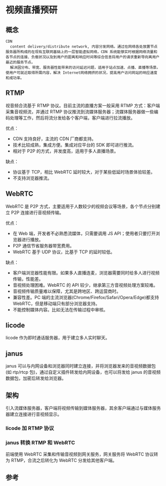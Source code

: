 # 视频直播预研

## 概念

```text
CDN
  content delivery/distribute network, 内容分发网络。通过在网络各处放置节点服务器所构成的在现有互联网基础上的一层智能虚拟网络，CDN 系统能够实时根据网络流量和各节点的连接、负载状况以及到用户的距离和响应时间等综合信息将用户的请求重新导向离用户最近的服务节点。
  解决因分布、带宽、服务器性能带来的访问延迟问题，适用于站点加速、点播、直播等场景。使用户可就近取得所需内容，解决 Internet网络拥挤的状况，提高用户访问网站的响应速度和成功率。
```

## RTMP

视音频合流基于 RTMP 协议。目前主流的直播方案一般采用 RTMP 方式：客户端采集音视频流，并通过 RTMP 协议推流到流媒体服务器；流媒体服务器做一些编码处理等工作，然后将流分发给各个客户端，客户端进行拉流播放。

优点：

- CDN 支持良好，主流的 CDN 厂商都支持。
- 技术比较成熟，集成方便。集成对应平台的 SDK 即可进行推流。
- 相对于 P2P 的方式，并发度高，适用于多人直播场景。

缺点：

- 协议基于 TCP，相比 WebRTC 延时较大，对于某些低延时场景体验较差。
- 不支持浏览器推流。

## WebRTC

WebRTC 是 P2P 方式，主要适用于人数较少的视频会议等场景，各个节点分别建立 P2P 连接进行音视频传输。

优点：

- 在 Web 端，开发者不必熟悉流媒体，只需要调用 JS API；使用者只要打开浏览器进行播放。
- P2P 通信节省服务器带宽费用。
- WebRTC 基于 UDP 协议，比基于 TCP 的延时较低。

缺点：

- 客户端浏览器性能有限。如果多人直播连麦，浏览器需要同时给多人进行视频传输，性能差。
- 音视频处理困难。WebRTC 的 API 较少，继承第三方音视频处理方案较难。
- 音视频传输质量难以保障，尤其是跨地区、跨运营商时。
- 兼容性差。PC 端的主流浏览器(Chrome/Firefox/Safari/Opera/Edge)都支持 WebRTC，但是移动端只有部分浏览器支持。
- 不能控制媒体内容。比如无法在传输过程中审核。

## licode

licode 作为即时通话服务器，用于建立多人实时聊天。

## janus

janus 可以与内网设备和浏览器同时建立连接，并将浏览器发来的音视频数据包(如 rtp/rtcp 包)，通过自定义插件转发给内网设备，也可以将发给 janus 的音视频数据包，加密后转发给浏览器。

## 架构

引入流媒体服务器，客户端将视频传输到媒体服务器，其余客户端通过与媒体服务器建立连接进行音视频显示。

### licode 加 RTMP 协议

### janus 转换 RTMP 和 WebRTC

前端使用 WebRTC 采集和传输音视频到网关服务，网关服务将 WebRTC 协议转为 RTMP，合流之后转化为 WebRTC 分发给其他客户端。

## 参考
